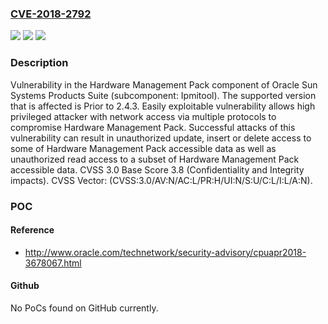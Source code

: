 ### [CVE-2018-2792](https://cve.mitre.org/cgi-bin/cvename.cgi?name=CVE-2018-2792)
![](https://img.shields.io/static/v1?label=Product&message=SSM%20-%20(ssm_host_apps)%20HMP%3A%20Hardware%20Management%20Pack&color=blue)
![](https://img.shields.io/static/v1?label=Version&message=%3C%202.4.3%20&color=brighgreen)
![](https://img.shields.io/static/v1?label=Vulnerability&message=Easily%20exploitable%20vulnerability%20allows%20high%20privileged%20attacker%20with%20network%20access%20via%20multiple%20protocols%20to%20compromise%20Hardware%20Management%20Pack.%20%20Successful%20attacks%20of%20this%20vulnerability%20can%20result%20in%20%20unauthorized%20update%2C%20insert%20or%20delete%20access%20to%20some%20of%20Hardware%20Management%20Pack%20accessible%20data%20as%20well%20as%20%20unauthorized%20read%20access%20to%20a%20subset%20of%20Hardware%20Management%20Pack%20accessible%20data.&color=brighgreen)

### Description

Vulnerability in the Hardware Management Pack component of Oracle Sun Systems Products Suite (subcomponent: Ipmitool). The supported version that is affected is Prior to 2.4.3. Easily exploitable vulnerability allows high privileged attacker with network access via multiple protocols to compromise Hardware Management Pack. Successful attacks of this vulnerability can result in unauthorized update, insert or delete access to some of Hardware Management Pack accessible data as well as unauthorized read access to a subset of Hardware Management Pack accessible data. CVSS 3.0 Base Score 3.8 (Confidentiality and Integrity impacts). CVSS Vector: (CVSS:3.0/AV:N/AC:L/PR:H/UI:N/S:U/C:L/I:L/A:N).

### POC

#### Reference
- http://www.oracle.com/technetwork/security-advisory/cpuapr2018-3678067.html

#### Github
No PoCs found on GitHub currently.

